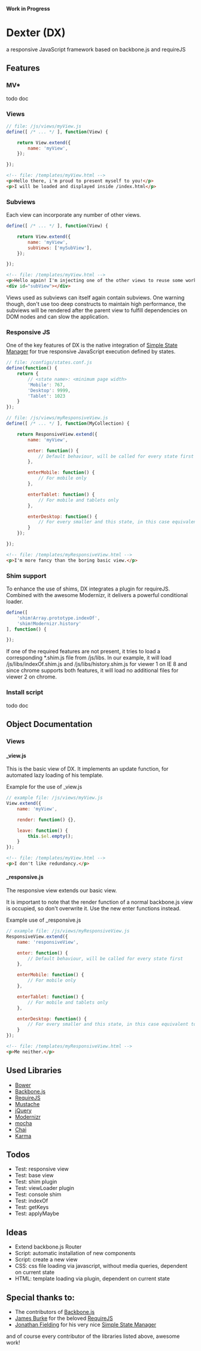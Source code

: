 **Work in Progress**

# Dexter (DX)
a responsive JavaScript framework based on backbone.js and requireJS

## Features

### MV*
todo doc

### Views
```javascript
// file: /js/views/myView.js
define([ /* ... */ ], function(View) {

    return View.extend({
        name: 'myView',
    });

});
```

```html
<!-- file: /templates/myView.html -->
<p>Hello there, i'm proud to present myself to you!</p>
<p>I will be loaded and displayed inside /index.html</p>
```

### Subviews
Each view can incorporate any number of other views.

```javascript
define([ /* ... */ ], function(View) {

    return View.extend({
        name: 'myView',
        subViews: ['mySubView'],
    });

});
```

```html
<!-- file: /templates/myView.html -->
<p>Hello again! I'm injecting one of the other views to reuse some work!</p>
<div id="subView"></div>
```

Views used as subviews can itself again contain subviews. One warning though, don't use too deep constructs to maintain
high performance, the subviews will be rendered after the parent view to fulfill dependencies on DOM nodes and can slow
the application.

### Responsive JS
One of the key features of DX is the native integration of [Simple State Manager] for true responsive JavaScript execution defined by states.

```javascript
// file: /configs/states.conf.js
define(function() {
    return {
        // <state name>: <minimum page width>
        'Mobile': 767,
        'Desktop': 9999,
        'Tablet': 1023
    }
});
```

```javascript
// file: /js/views/myResponsiveView.js
define([ /* ... */ ], function(MyCollection) {

    return ResponsiveView.extend({
        name: 'myView',

        enter: function() {
            // Default behaviour, will be called for every state first
        },

        enterMobile: function() {
            // For mobile only
        },

        enterTablet: function() {
            // For mobile and tablets only
        },

        enterDesktop: function() {
            // For every smaller and this state, in this case equivalent to <enter>
        }
    });

});
```

```html
<!-- file: /templates/myResponsiveView.html -->
<p>I'm more fancy than the boring basic view.</p>
```

### Shim support
To enhance the use of shims, DX integrates a plugin for requireJS. Combined with the awesome Modernizr, it delivers a powerful conditional loader.

```javascript
define([
    'shim!Array.prototype.indexOf',
    'shim!Modernizr.history'
], function() {

});
```

If one of the required features are not present, it tries to load a corresponding *.shim.js file from /js/libs.
In our example, it will load /js/libs/indexOf.shim.js and /js/libs/history.shim.js for viewer 1 on IE 8 and
since chrome supports both features, it will load no additional files for viewer 2 on chrome.

### Install script
todo doc

## Object Documentation

### Views

#### _view.js
This is the basic view of DX. It implements an update function, for automated lazy loading of his template.

Example for the use of _view.js
```javascript
// example file: /js/views/myView.js
View.extend({
    name: 'myView',

    render: function() {},

    leave: function() {
        this.$el.empty();
    }
});
 ```

```html
<!-- file: /templates/myView.html -->
<p>I don't like redundancy.</p>
```

#### _responsive.js
The responsive view extends our basic view.

It is important to note that the render function of a normal backbone.js view is occupied, so don't overwrite it. Use the new enter functions instead.

Example use of _responsive.js
```javascript
// example file: /js/views/myResponsiveView.js
ResponsiveView.extend({
    name: 'responsiveView',

    enter: function() {
        // Default behaviour, will be called for every state first
    },

    enterMobile: function() {
        // For mobile only
    },

    enterTablet: function() {
        // For mobile and tablets only
    },

    enterDesktop: function() {
        // For every smaller and this state, in this case equivalent to <enter>
    }
});
```

```html
<!-- file: /templates/myResponsiveView.html -->
<p>Me neither.</p>
```

## Used Libraries

- [Bower]
- [Backbone.js]
- [RequireJS]
- [Mustache]
- [jQuery]
- [Modernizr]
- [mocha]
- [Chai]
- [Karma]

## Todos
- Test: responsive view
- Test: base view
- Test: shim plugin
- Test: viewLoader plugin
- Test: console shim
- Test: indexOf
- Test: getKeys
- Test: applyMaybe

## Ideas
- Extend backbone.js Router
- Script: automatic installation of new components
- Script: create a new view
- CSS: css file loading via javascript, without media queries, dependent on current state
- HTML: template loading via plugin, dependent on current state

## Special thanks to:
- The contributors of [Backbone.js]
- [James Burke] for the beloved [RequireJS]
- [Jonathan Fielding] for his very nice [Simple State Manager]

and of course every contributor of the libraries listed above, awesome work!

[Jonathan Fielding]: <https://github.com/jonathan-fielding>
[Simple State Manager]: <https://github.com/jonathan-fielding/SimpleStateManager/>
[Backbone.js]: <https://github.com/documentcloud/backbone/>
[James Burke]: <https://github.com/jrburke>
[RequireJS]: <https://github.com/jrburke/requirejs>
[Bower]: <http://bower.io/>
[Mustache]: <http://mustache.github.io/>
[jQuery]: <http://jquery.com/>
[Modernizr]: <http://modernizr.com/>
[mocha]: <http://visionmedia.github.io/mocha/>
[Chai]: <http://chaijs.com/>
[Karma]: <http://karma-runner.github.io/0.8/index.html>